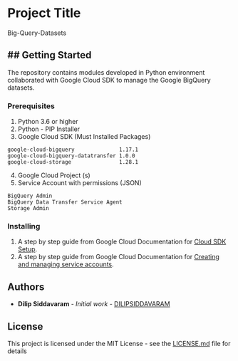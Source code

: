 # Project Title

Big-Query-Datasets

## ## Getting Started
The repository contains modules developed in Python environment collaborated with Google Cloud SDK to manage the Google BigQuery datasets.

### Prerequisites
1. Python 3.6 or higher
2. Python - PIP Installer
3. Google Cloud SDK
(Must Installed Packages)
```
google-cloud-bigquery              1.17.1
google-cloud-bigquery-datatransfer 1.0.0
google-cloud-storage               1.28.1
```
4. Google Cloud Project (s)
5. Service Account with permissions (JSON)
```
BigQuery Admin
BigQuery Data Transfer Service Agent
Storage Admin
```

### Installing
1. A step by step guide from Google Cloud Documentation for [Cloud SDK Setup](https://cloud.google.com/sdk/docs/how-to). 
2. A step by step guide from Google Cloud Documentation for [Creating and managing service accounts](https://cloud.google.com/iam/docs/creating-managing-service-accounts).

## Authors

* **Dilip Siddavaram** - *Initial work* - [DILIPSIDDAVARAM](https://github.com/DILIPSIDDAVARAM)

## License

This project is licensed under the MIT License - see the [LICENSE.md](LICENSE) file for details

